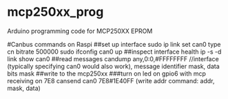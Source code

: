 # mcp250xx_prog
Arduino programming code for MCP250XX EPROM


#Canbus commands on Raspi
##set up interface
sudo ip link set can0 type cn bitrate 500000
sudo ifconfig can0 up
##inspect interface health
ip -s -d link show can0
##read messages
candump any,0:0,#FFFFFFFF //interface (typically specifying can0 would also work), message identifier mask, data bits mask
##write to the mcp250xx
###turn on led on gpio6 with mcp receiving on 7E8
cansend can0 7E8#1E40FF (write addr command: addr, mask, data)
